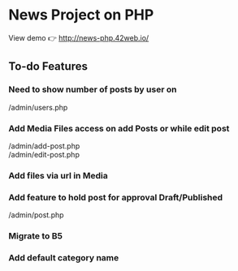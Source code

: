 # News Project on PHP 
View demo 👉 http://news-php.42web.io/

<h2>To-do Features</h2>

### Need to show number of posts by user on
/admin/users.php
### Add Media Files access on add Posts or while edit post
/admin/add-post.php <br>
/admin/edit-post.php
### Add files via url in Media
### Add feature to hold post for approval Draft/Published
/admin/post.php
### Migrate to B5
### Add default category name